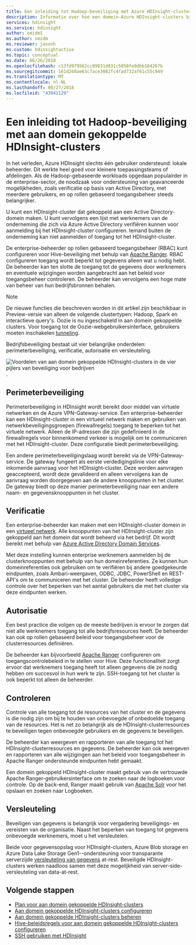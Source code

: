 ```yaml
---
title: Een inleiding tot Hadoop-beveiliging met Azure HDInsight-clusters domein
description: Informatie over hoe een domein-Azure HDInsight-clusters bieden ondersteuning voor de vier pijlers van beveiliging voor bedrijven.
services: hdinsight
ms.service: hdinsight
author: omidm1
ms.author: omidm
ms.reviewer: jasonh
ms.custom: hdinsightactive
ms.topic: conceptual
ms.date: 06/26/2018
ms.openlocfilehash: c13fd979562cc89831d031c5050fe9dbb184267b
ms.sourcegitcommit: 161d268ae63c7ace3082fc4fad732af61c55c949
ms.translationtype: MT
ms.contentlocale: nl-NL
ms.lasthandoff: 08/27/2018
ms.locfileid: "43041129"
---
```

# <a name="an-introduction-to-hadoop-security-with-domain-joined-hdinsight-clusters"></a>Een inleiding tot Hadoop-beveiliging met aan domein gekoppelde HDInsight-clusters

In het verleden, Azure HDInsight slechts één gebruiker ondersteund: lokale beheerder. Dit werkte heel goed voor kleinere toepassingsteams of afdelingen. Als de Hadoop-gebaseerde workloads opgedaan populairder in de enterprise-sector, de noodzaak voor ondersteuning van geavanceerde mogelijkheden, zoals verificatie op basis van Active Directory, met meerdere gebruikers, en op rollen gebaseerd toegangsbeheer steeds belangrijker. 

U kunt een HDInsight-cluster dat gekoppeld aan een Active Directory-domein maken. U kunt vervolgens een lijst met werknemers van de onderneming die zich via Azure Active Directory verifiëren kunnen voor aanmelding bij het HDInsight-cluster configureren. Iemand buiten de onderneming kan niet aanmelden of toegang tot het HDInsight-cluster. 

De enterprise-beheerder op rollen gebaseerd toegangsbeheer (RBAC) kunt configureren voor Hive-beveiliging met behulp van [Apache Ranger](http://hortonworks.com/apache/ranger/). RBAC configureren toegang wordt beperkt tot gegevens alleen wat u nodig hebt. De beheerder kan ten slotte de toegang tot de gegevens door werknemers en eventuele wijzigingen worden aangebracht aan het beleid voor toegangsbeheer controleren. De beheerder kan vervolgens een hoge mate van beheer van hun bedrijfsbronnen behalen.

> [!NOTE]
> De nieuwe functies die beschreven worden in dit artikel zijn beschikbaar in Preview-versie van alleen de volgende clustertypen: Hadoop, Spark en interactieve query's. Oozie is nu ingeschakeld in aan domein gekoppelde clusters. Voor toegang tot de Oozie-webgebruikersinterface, gebruikers moeten inschakelen [tunneling](../hdinsight-linux-ambari-ssh-tunnel.md).

Bedrijfsbeveiliging bestaat uit vier belangrijke onderdelen: perimeterbeveiliging, verificatie, autorisatie en versleuteling.

![Voordelen van aan domein gekoppelde HDInsight-clusters in de vier pijlers van beveiliging voor bedrijven](./media/apache-domain-joined-introduction/hdinsight-domain-joined-four-pillars.png).

## <a name="perimeter-security"></a>Perimeterbeveiliging
Perimeterbeveiliging in HDInsight wordt bereikt door middel van virtuele netwerken en de Azure VPN-Gateway-service. Een enterprise-beheerder kan een HDInsight-cluster in een virtueel netwerk maken en gebruiken van netwerkbeveiligingsgroepen (firewallregels) toegang te beperken tot het virtuele netwerk. Alleen de IP-adressen die zijn gedefinieerd in de firewallregels voor binnenkomend verkeer is mogelijk om te communiceren met het HDInsight-cluster. Deze configuratie biedt perimeterbeveiliging.

Een andere perimeterbeveiligingslaag wordt bereikt via de VPN-Gateway-service. De gateway fungeert als eerste verdedigingslinie voor elke inkomende aanvraag voor het HDInsight-cluster. Deze worden aanvragen geaccepteerd, wordt deze gevalideerd en alleen vervolgens kan de aanvraag worden doorgegeven aan de andere knooppunten in het cluster. De gateway biedt op deze manier perimeterbeveiliging naar een andere naam- en gegevensknooppunten in het cluster.

## <a name="authentication"></a>Verificatie
Een enterprise-beheerder kan maken met een HDInsight-cluster domein in een [virtueel netwerk](https://azure.microsoft.com/services/virtual-network/). Alle knooppunten van het HDInsight-cluster zijn gekoppeld aan het domein dat wordt beheerd via het bedrijf. Dit wordt bereikt met behulp van [Azure Active Directory Domain Services](../../active-directory-domain-services/active-directory-ds-overview.md). 

Met deze instelling kunnen enterprise werknemers aanmelden bij de clusterknooppunten met behulp van hun domeinreferenties. Ze kunnen hun domeinreferenties ook gebruiken om te verifiëren bij andere goedgekeurde eindpunten, zoals Ambari-weergaven, ODBC, JDBC, PowerShell en REST-API's om te communiceren met het cluster. De beheerder heeft volledige controle over het beperken van het aantal gebruikers die met het cluster via deze eindpunten werken.

## <a name="authorization"></a>Autorisatie
Een best practice die volgen op de meeste bedrijven is ervoor te zorgen dat niet alle werknemers toegang tot alle bedrijfsresources heeft. De beheerder kan ook op rollen gebaseerd beleid voor toegangsbeheer voor de clusterresources definiëren. 

De beheerder kan bijvoorbeeld [Apache Ranger](http://hortonworks.com/apache/ranger/) configureren om toegangscontrolebeleid in te stellen voor Hive. Deze functionaliteit zorgt ervoor dat werknemers toegang heeft tot alleen gegevens die ze nodig hebben om succesvol in hun werk te zijn. SSH-toegang tot het cluster is ook beperkt tot alleen de beheerder.

## <a name="auditing"></a>Controleren
Controle van alle toegang tot de resources van het cluster en de gegevens is die nodig zijn om bij te houden van onbevoegde of onbedoelde toegang van de resources. Het is net zo belangrijk als de HDInsight-clusterresources te beveiligen tegen onbevoegde gebruikers en de gegevens te beveiligen. 

De beheerder kan weergeven en rapporteren van alle toegang tot het HDInsight-clusterresources en gegevens. De beheerder kan ook weergeven en rapporteren van alle wijzigingen aan het beleid voor toegangsbeheer in Apache Ranger ondersteunde eindpunten hebt gemaakt. 

Een domein gekoppeld HDInsight-cluster maakt gebruik van de vertrouwde Apache Ranger-gebruikersinterface om te zoeken naar de logboeken voor controle. Op de back-end, Ranger maakt gebruik van [Apache Solr](http://hortonworks.com/apache/solr/) voor het opslaan en zoeken naar Logboeken.

## <a name="encryption"></a>Versleuteling
Beveiligen van gegevens is belangrijk voor vergadering beveiligings- en vereisten van de organisatie. Naast het beperken van toegang tot gegevens onbevoegde werknemers, moet u het versleutelen. 

Beide voor gegevensopslag voor HDInsight-clusters, Azure Blob storage en Azure Data Lake Storage Gen1--ondersteuning voor transparante serverzijde [versleuteling van gegevens](../../storage/common/storage-service-encryption.md) at-rest. Beveiligde HDInsight-clusters werken naadloos samen met deze mogelijkheid van server-side-versleuteling van data-at-rest.

## <a name="next-steps"></a>Volgende stappen
* [Plan voor aan domein gekoppelde HDInsight-clusters](apache-domain-joined-architecture.md)
* [Aan domein gekoppelde HDInsight-clusters configureren](apache-domain-joined-configure.md)
* [Aan domein gekoppelde HDInsight-clusters beheren](apache-domain-joined-manage.md)
* [Hive-beleidsregels voor aan domein gekoppelde HDInsight-clusters configureren](apache-domain-joined-run-hive.md)
* [SSH gebruiken met HDInsight](../hdinsight-hadoop-linux-use-ssh-unix.md#domainjoined)

